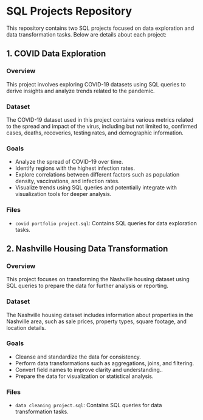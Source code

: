 # SQL Projects Repository

This repository contains two SQL projects focused on data exploration and data transformation tasks. Below are details about each project:

## 1. COVID Data Exploration

### Overview
This project involves exploring COVID-19 datasets using SQL queries to derive insights and analyze trends related to the pandemic.

### Dataset
The COVID-19 dataset used in this project contains various metrics related to the spread and impact of the virus, including but not limited to, confirmed cases, deaths, recoveries, testing rates, and demographic information.

### Goals
- Analyze the spread of COVID-19 over time.
- Identify regions with the highest infection rates.
- Explore correlations between different factors such as population density, vaccinations, and infection rates.
- Visualize trends using SQL queries and potentially integrate with visualization tools for deeper analysis.

### Files
- `covid portfolio project.sql`: Contains SQL queries for data exploration tasks.

## 2. Nashville Housing Data Transformation

### Overview
This project focuses on transforming the Nashville housing dataset using SQL queries to prepare the data for further analysis or reporting.

### Dataset
The Nashville housing dataset includes information about properties in the Nashville area, such as sale prices, property types, square footage, and location details.

### Goals
- Cleanse and standardize the data for consistency.
- Perform data transformations such as aggregations, joins, and filtering.
- Convert field names to improve clarity and understanding..
- Prepare the data for visualization or statistical analysis.

### Files
- `data cleaning project.sql`: Contains SQL queries for data transformation tasks.
